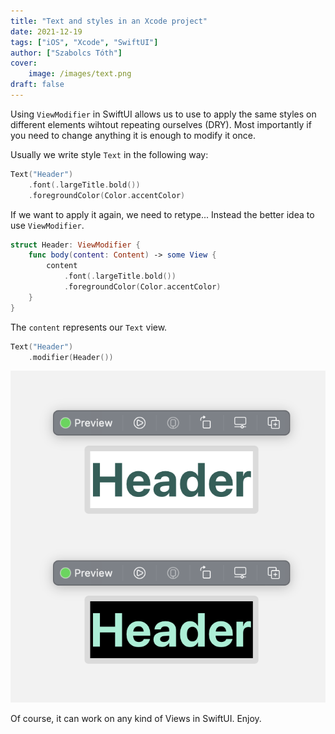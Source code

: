 ```yaml
---
title: "Text and styles in an Xcode project"
date: 2021-12-19
tags: ["iOS", "Xcode", "SwiftUI"]
author: ["Szabolcs Tóth"]
cover:
    image: /images/text.png
draft: false
---
```


Using ```ViewModifier``` in SwiftUI allows us to use to apply the same styles on different elements wihtout repeating ourselves (DRY). Most importantly if you need to change anything it is enough to modify it once.

Usually we write style ```Text``` in the following way:
```swift
Text("Header")
    .font(.largeTitle.bold())
    .foregroundColor(Color.accentColor)
````

If we want to apply it again, we need to retype... Instead the better idea to use ```ViewModifier```.


```swift
struct Header: ViewModifier {
    func body(content: Content) -> some View {
        content
            .font(.largeTitle.bold())
            .foregroundColor(Color.accentColor)
    }
}
```



The ```content``` represents our ```Text``` view.

```swift
Text("Header")
    .modifier(Header())
```

![](/images/text_post_1.png)

Of course, it can work on any kind of Views in SwiftUI. Enjoy.